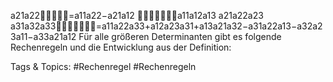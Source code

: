a21a22=a11a22−a21a12
a11a12a13
a21a22a23
a31a32a33=a11a22a33+a12a23a31+a13a21a32−a31a22a13−a32a23a11−a33a21a12
Für alle größeren Determinanten gibt es folgende Rechenregeln und die Entwicklung aus der Definition:

   Tags & Topics:
   #Rechenregel
   #Rechenregeln